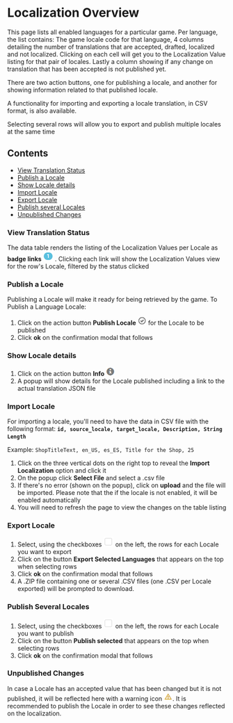 # Localization Overview
This page lists all enabled languages for a particular game. 
Per language, the list contains: The game locale code for that language, 4 columns detailing the number of translations that are accepted, drafted, localized and not localized.
Clicking on each cell will get you to the Localization Value listing for that pair of locales.
Lastly a column showing if any change on translation that has been accepted is not published yet.

There are two action buttons, one for publishing a locale, and another for showing information related to that published locale.

A functionality for importing and exporting a locale translation, in CSV format, is also available.

Selecting several rows will allow you to export and publish multiple locales at the same time

## Contents
- [View Translation Status](#view-translation-status)
- [Publish a Locale](#publish-a-locale)
- [Show Locale details](#show-locale-details)
- [Import Locale](#import-locale)
- [Export Locale](#export-locale)
- [Publish several Locales](#publish-several-locales)
- [Unpublished Changes](#unpublished-changes)


### View Translation Status
The data table renders the listing of the Localization Values per Locale as **badge links** ![badge-link](https://github.com/azerion/gamedock-sdk/raw/master/docs/console/_images/badge-link.png) .
Clicking each link will show the Localization Values view for the row's Locale, filtered by the status clicked


### Publish a Locale
Publishing a Locale will make it ready for being retrieved by the game.
To Publish a Language Locale:
1. Click on the action button **Publish Locale** ![ok-circle](https://github.com/azerion/gamedock-sdk/raw/master/docs/console/_images/ok-circle.png) for the Locale to be published
2. Click **ok** on the confirmation modal that follows

### Show Locale details
1. Click on the action button **Info** ![info-sign](https://github.com/azerion/gamedock-sdk/raw/master/docs/console/_images/info-sign.png)
2. A popup will show details for the Locale published including a link to the actual translation JSON file

### Import Locale
For importing a locale, you'll need to have the data in CSV file with the following format:
**`id, source_locale, target_locale, Description, String Length`**

Example: `ShopTitleText, en_US, es_ES, Title for the Shop, 25`
1. Click on the three vertical dots on the right top to reveal the **Import Localization** option and click it
2. On the popup click **Select File** and select a .csv file
3. If there's no error (shown on the popup), click on **upload** and the file will be imported. Please note that the if the locale is not enabled, it will be enabled automatically
4. You will need to refresh the page to view the changes on the table listing

### Export Locale
1. Select, using the checkboxes ![checkbox](https://github.com/azerion/gamedock-sdk/raw/master/docs/console/_images/checkbox.png) on the left, the rows for each Locale you want to export
2. Click on the button **Export Selected Languages** that appears on the top when selecting rows
3. Click **ok** on the confirmation modal that follows
4. A .ZIP file containing one or several .CSV files (one .CSV per Locale exported) will be prompted to download. 

### Publish Several Locales
1. Select, using the checkboxes ![checkbox](https://github.com/azerion/gamedock-sdk/raw/master/docs/console/_images/checkbox.png) on the left, the rows for each Locale you want to publish
2. Click on the button **Publish selected** that appears on the top when selecting rows
3. Click **ok** on the confirmation modal that follows

### Unpublished Changes
In case a Locale has an accepted value that has been changed but it is not published, it will be reflected here with a warning icon ![warning-sign](https://github.com/azerion/gamedock-sdk/raw/master/docs/console/_images/warning-sign.png). It is recommended to publish the Locale in order to see these changes reflected on the localization.
